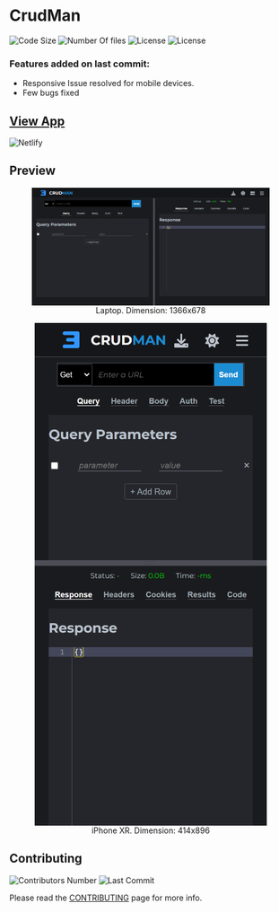 # CrudMan

![Code Size](https://img.shields.io/github/languages/code-size/shu-vro/CrudMan)
![Number Of files](https://img.shields.io/github/directory-file-count/shu-vro/CrudMan)
![License](https://img.shields.io/github/v/release/shu-vro/CrudMan)
![License](https://img.shields.io/github/license/shu-vro/CrudMan)

### Features added on last commit:

-   Responsive Issue resolved for mobile devices.
-   Few bugs fixed

## [View App](https://crudman.netlify.app/)

![Netlify](https://img.shields.io/netlify/41f88d82-29b7-478b-80d4-a26cfd5d010a)

## Preview

<!-- ![Preview Laptop](/public/screenshots/laptop.png) -->
<figure>
<img src="public/screenshots/laptop.png" alt="Preview Mobile" style="margin: auto; display: block" />
<figcaption align="center">Laptop. Dimension: 1366x678</figcaption>
</figure>

<!-- ![Preview Mobile](/public/screenshots/mobile.png) -->
<figure>
<img src="public/screenshots/mobile.png" alt="Preview Mobile" style="margin: auto; display: block" />
<figcaption align="center">iPhone XR. Dimension: 414x896</figcaption>
</figure>

## Contributing

![Contributors Number](https://img.shields.io/github/contributors/shu-vro/CrudMan)
![Last Commit](https://img.shields.io/github/last-commit/shu-vro/CrudMan)

Please read the [CONTRIBUTING](./CONTRIBUTING.md) page for more info.
